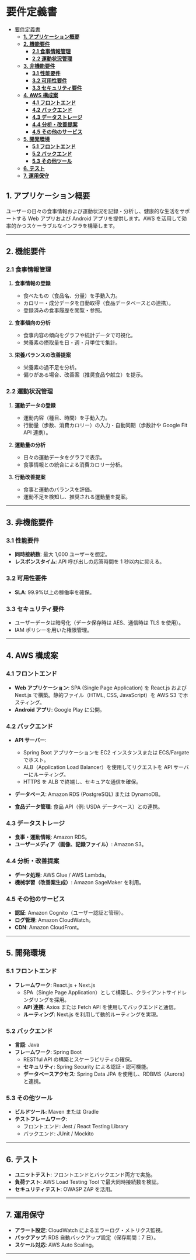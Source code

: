 # 要件定義書

- [要件定義書](#要件定義書)
  - [**1. アプリケーション概要**](#1-アプリケーション概要)
  - [**2. 機能要件**](#2-機能要件)
    - [**2.1 食事情報管理**](#21-食事情報管理)
    - [**2.2 運動状況管理**](#22-運動状況管理)
  - [**3. 非機能要件**](#3-非機能要件)
    - [**3.1 性能要件**](#31-性能要件)
    - [**3.2 可用性要件**](#32-可用性要件)
    - [**3.3 セキュリティ要件**](#33-セキュリティ要件)
  - [**4. AWS 構成案**](#4-aws-構成案)
    - [**4.1 フロントエンド**](#41-フロントエンド)
    - [**4.2 バックエンド**](#42-バックエンド)
    - [**4.3 データストレージ**](#43-データストレージ)
    - [**4.4 分析・改善提案**](#44-分析改善提案)
    - [**4.5 その他のサービス**](#45-その他のサービス)
  - [**5. 開発環境**](#5-開発環境)
    - [**5.1 フロントエンド**](#51-フロントエンド)
    - [**5.2 バックエンド**](#52-バックエンド)
    - [**5.3 その他ツール**](#53-その他ツール)
  - [**6. テスト**](#6-テスト)
  - [**7. 運用保守**](#7-運用保守)

## **1. アプリケーション概要**

ユーザーの日々の食事情報および運動状況を記録・分析し、健康的な生活をサポートする Web アプリおよび Android アプリを提供します。AWS を活用して効率的かつスケーラブルなインフラを構築します。

---

## **2. 機能要件**

### **2.1 食事情報管理**

1. **食事情報の登録**

   - 食べたもの（食品名、分量）を手動入力。
   - カロリー・成分データを自動取得（食品データベースとの連携）。
   - 登録済みの食事履歴を閲覧・参照。

2. **食事傾向の分析**

   - 食事内容の傾向をグラフや統計データで可視化。
   - 栄養素の摂取量を日・週・月単位で集計。

3. **栄養バランスの改善提案**
   - 栄養素の過不足を分析。
   - 偏りがある場合、改善案（推奨食品や献立）を提示。

### **2.2 運動状況管理**

1. **運動データの登録**

   - 運動内容（種目、時間）を手動入力。
   - 行動量（歩数、消費カロリー）の入力・自動同期（歩数計や Google Fit API 連携）。

2. **運動量の分析**

   - 日々の運動データをグラフで表示。
   - 食事情報との統合による消費カロリー分析。

3. **行動改善提案**
   - 食事と運動のバランスを評価。
   - 運動不足を検知し、推奨される運動量を提案。

---

## **3. 非機能要件**

### **3.1 性能要件**

- **同時接続数**: 最大 1,000 ユーザーを想定。
- **レスポンスタイム**: API 呼び出しの応答時間を 1 秒以内に抑える。

### **3.2 可用性要件**

- **SLA**: 99.9%以上の稼働率を確保。

### **3.3 セキュリティ要件**

- ユーザーデータは暗号化（データ保存時は AES、通信時は TLS を使用）。
- IAM ポリシーを用いた権限管理。

---

## **4. AWS 構成案**

### **4.1 フロントエンド**

- **Web アプリケーション**: SPA (Single Page Application) を React.js および Next.js で構築。静的ファイル（HTML, CSS, JavaScript）を AWS S3 でホスティング。
- **Android アプリ**: Google Play に公開。

### **4.2 バックエンド**

- **API サーバー**:

  - Spring Boot アプリケーションを EC2 インスタンスまたは ECS/Fargate でホスト。
  - ALB（Application Load Balancer）を使用してリクエストを API サーバーにルーティング。
  - HTTPS を ALB で終端し、セキュアな通信を確保。

- **データベース**: Amazon RDS (PostgreSQL) または DynamoDB。
- **食品データ管理**: 食品 API（例: USDA データベース）との連携。

### **4.3 データストレージ**

- **食事・運動情報**: Amazon RDS。
- **ユーザーメディア（画像、記録ファイル）**: Amazon S3。

### **4.4 分析・改善提案**

- **データ処理**: AWS Glue / AWS Lambda。
- **機械学習（改善案生成）**: Amazon SageMaker を利用。

### **4.5 その他のサービス**

- **認証**: Amazon Cognito（ユーザー認証と管理）。
- **ログ管理**: Amazon CloudWatch。
- **CDN**: Amazon CloudFront。

---

## **5. 開発環境**

### **5.1 フロントエンド**

- **フレームワーク**: React.js + Next.js
  - SPA（Single Page Application）として構築し、クライアントサイドレンダリングを採用。
  - **API 連携**: Axios または Fetch API を使用してバックエンドと通信。
  - **ルーティング**: Next.js を利用して動的ルーティングを実現。

### **5.2 バックエンド**

- **言語**: Java
- **フレームワーク**: Spring Boot
  - RESTful API の構築とスケーラビリティの確保。
  - **セキュリティ**: Spring Security による認証・認可機能。
  - **データベースアクセス**: Spring Data JPA を使用し、RDBMS（Aurora）と連携。

### **5.3 その他ツール**

- **ビルドツール**: Maven または Gradle
- **テストフレームワーク**:
  - フロントエンド: Jest / React Testing Library
  - バックエンド: JUnit / Mockito

---

## **6. テスト**

- **ユニットテスト**: フロントエンドとバックエンド両方で実施。
- **負荷テスト**: AWS Load Testing Tool で最大同時接続数を検証。
- **セキュリティテスト**: OWASP ZAP を活用。

---

## **7. 運用保守**

- **アラート設定**: CloudWatch によるエラーログ・メトリクス監視。
- **バックアップ**: RDS 自動バックアップ設定（保存期間：7 日）。
- **スケール対応**: AWS Auto Scaling。

---
